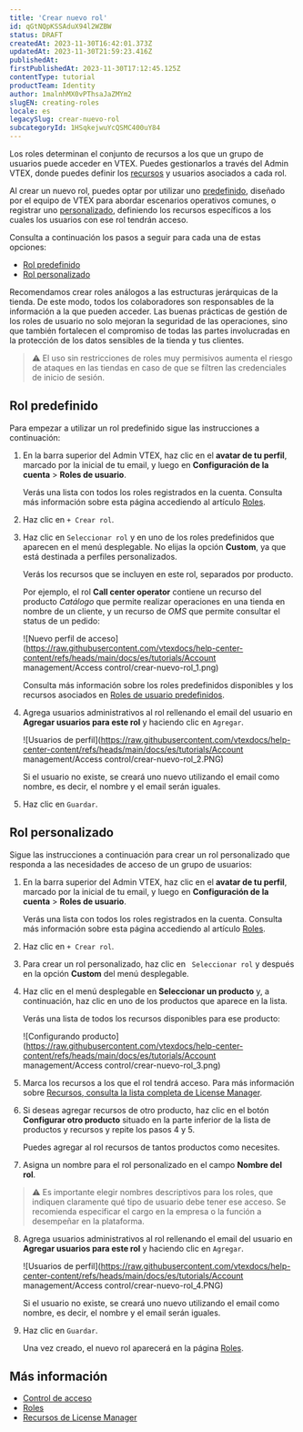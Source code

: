 ```yaml
---
title: 'Crear nuevo rol'
id: qGtNQpKSSAduX94l2WZBW
status: DRAFT
createdAt: 2023-11-30T16:42:01.373Z
updatedAt: 2023-11-30T21:59:23.416Z
publishedAt: 
firstPublishedAt: 2023-11-30T17:12:45.125Z
contentType: tutorial
productTeam: Identity
author: 1malnhMX0vPThsaJaZMYm2
slugEN: creating-roles
locale: es
legacySlug: crear-nuevo-rol
subcategoryId: 1HSqkejwuYcQSMC400uY84
---
```


Los roles determinan el conjunto de recursos a los que un grupo de usuarios puede acceder en VTEX. Puedes gestionarlos a través del Admin VTEX, donde puedes definir los [recursos](https://help.vtex.com/es/tutorial/recursos-do-license-manager--3q6ztrC8YynQf6rdc6euk3) y usuarios asociados a cada rol.

Al crear un nuevo rol, puedes optar por utilizar uno [predefinido](https://help.vtex.com/es/tutorial/control-de-acceso--4rM3gyiWqtkim4Q8hOvLTC#predefinidos), diseñado por el equipo de VTEX para abordar escenarios operativos comunes, o registrar uno [personalizado](https://help.vtex.com/es/tutorial/control-de-acceso--4rM3gyiWqtkim4Q8hOvLTC#personalizados), definiendo los recursos específicos a los cuales los usuarios con ese rol tendrán acceso.

Consulta a continuación los pasos a seguir para cada una de estas opciones:

* [Rol predefinido](#rol-predefinido)
* [Rol personalizado](#rol-personalizado)

Recomendamos crear roles análogos a las estructuras jerárquicas de la tienda. De este modo, todos los colaboradores son responsables de la información a la que pueden acceder. Las buenas prácticas de gestión de los roles de usuario no solo mejoran la seguridad de las operaciones, sino que también fortalecen el compromiso de todas las partes involucradas en la protección de los datos sensibles de la tienda y tus clientes.

>⚠️ El uso sin restricciones de roles muy permisivos aumenta el riesgo de ataques en las tiendas en caso de que se filtren las credenciales de inicio de sesión.

## Rol predefinido

Para empezar a utilizar un rol predefinido sigue las instrucciones a continuación:

1. En la barra superior del Admin VTEX, haz clic en el **avatar de tu perfil**, marcado por la inicial de tu email, y luego en **Configuración de la cuenta** > **Roles de usuario**.

    Verás una lista con todos los roles registrados en la cuenta. Consulta más información sobre esta página accediendo al artículo [Roles](https://help.vtex.com/es/tutorial/roles--7HKK5Uau2H6wxE1rH5oRbc).

2. Haz clic en `+ Crear rol`.
3. Haz clic en `Seleccionar rol` y en uno de los roles predefinidos que aparecen en el menú desplegable. No elijas la opción **Custom**, ya que está destinada a perfiles personalizados.

    Verás los recursos que se incluyen en este rol, separados por producto.

    Por ejemplo, el rol **Call center operator** contiene un recurso del producto _Catálogo_ que permite realizar operaciones en una tienda en nombre de un cliente, y un recurso de _OMS_ que permite consultar el status de un pedido:

    ![Nuevo perfil de acceso](https://raw.githubusercontent.com/vtexdocs/help-center-content/refs/heads/main/docs/es/tutorials/Account management/Access control/crear-nuevo-rol_1.png)

    Consulta más información sobre los roles predefinidos disponibles y los recursos asociados en [Roles de usuario predefinidos](https://help.vtex.com/es/tutorial/perfis-de-acesso-predefinidos--jGDurZKJHvHJS13LnO7Dy).
4. Agrega usuarios administrativos al rol rellenando el email del usuario en **Agregar usuarios para este rol** y haciendo clic en `Agregar`.

    ![Usuarios de perfil](https://raw.githubusercontent.com/vtexdocs/help-center-content/refs/heads/main/docs/es/tutorials/Account management/Access control/crear-nuevo-rol_2.PNG)

    Si el usuario no existe, se creará uno nuevo utilizando el email como nombre, es decir, el nombre y el email serán iguales.

5. Haz clic en `Guardar`.

## Rol personalizado

Sigue las instrucciones a continuación para crear un rol personalizado que responda a las necesidades de acceso de un grupo de usuarios:

1. En la barra superior del Admin VTEX, haz clic en el **avatar de tu perfil**, marcado por la inicial de tu email, y luego en **Configuración de la cuenta** > **Roles de usuario**.

    Verás una lista con todos los roles registrados en la cuenta. Consulta más información sobre esta página accediendo al artículo [Roles](https://help.vtex.com/es/tutorial/roles--7HKK5Uau2H6wxE1rH5oRbc).

2. Haz clic en `+ Crear rol`.
3.  Para crear un rol personalizado, haz clic en ` Seleccionar rol` y después en la opción **Custom** del menú desplegable.
4. Haz clic en el menú desplegable en **Seleccionar un producto** y, a continuación, haz clic en uno de los productos que aparece en la lista.

    Verás una lista de todos los recursos disponibles para ese producto:

    ![Configurando producto](https://raw.githubusercontent.com/vtexdocs/help-center-content/refs/heads/main/docs/es/tutorials/Account management/Access control/crear-nuevo-rol_3.png)
5. Marca los recursos a los que el rol tendrá acceso. Para más información sobre [Recursos, consulta la lista completa de License Manager](https://help.vtex.com/es/tutorial/recursos-do-license-manager--3q6ztrC8YynQf6rdc6euk3).
6. Si deseas agregar recursos de otro producto, haz clic en el botón **Configurar otro producto** situado en la parte inferior de la lista de productos y recursos y repite los pasos 4 y 5.

    Puedes agregar al rol recursos de tantos productos como necesites.

7. Asigna un nombre para el rol personalizado en el campo **Nombre del rol**.

  >⚠️ Es importante elegir nombres descriptivos para los roles, que indiquen claramente qué tipo de usuario debe tener ese acceso. Se recomienda especificar el cargo en la empresa o la función a desempeñar en la plataforma.

8. Agrega usuarios administrativos al rol rellenando el email del usuario en **Agregar usuarios para este rol** y haciendo clic en `Agregar`.

      ![Usuarios de perfil](https://raw.githubusercontent.com/vtexdocs/help-center-content/refs/heads/main/docs/es/tutorials/Account management/Access control/crear-nuevo-rol_4.PNG)

      Si el usuario no existe, se creará uno nuevo utilizando el email como nombre, es decir, el nombre y el email serán iguales.
9. Haz clic en `Guardar`.

      Una vez creado, el nuevo rol aparecerá en la página [Roles](https://help.vtex.com/es/tutorial/roles--7HKK5Uau2H6wxE1rH5oRbc).

## Más información

* [Control de acceso](https://help.vtex.com/es/tutorial/control-de-acceso--4rM3gyiWqtkim4Q8hOvLTC)
* [Roles](https://help.vtex.com/es/tutorial/roles--7HKK5Uau2H6wxE1rH5oRbc)
* [Recursos de License Manager](https://help.vtex.com/es/tutorial/recursos-do-license-manager--3q6ztrC8YynQf6rdc6euk3)
